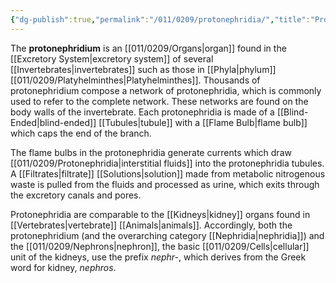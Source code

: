 ```yaml
---
{"dg-publish":true,"permalink":"/011/0209/protonephridia/","title":"Protonephridia","tags":["BIOL422"],"created":"2024-10-03T23:12:05.000-07:00","updated":"2025-01-22T00:52:06.237-08:00"}
---
```


The **protonephridium** is an [[011/0209/Organs\|organ]] found in the [[Excretory System\|excretory system]] of several [[Invertebrates\|invertebrates]] such as those in [[Phyla\|phylum]] [[011/0209/Platyhelminthes\|Platyhelminthes]]. Thousands of protonephridium compose a network of protonephridia, which is commonly used to refer to the complete network. These networks are found on the body walls of the invertebrate. Each protonephridia is made of a [[Blind-Ended\|blind-ended]] [[Tubules\|tubule]] with a [[Flame Bulb\|flame bulb]] which caps the end of the branch.

The flame bulbs in the protonephridia generate currents which draw [[011/0209/Protonephridia\|interstitial fluids]] into the protonephridia tubules. A [[Filtrates\|filtrate]] [[Solutions\|solution]] made from metabolic nitrogenous waste is pulled from the fluids and processed as urine, which exits through the excretory canals and pores.

Protonephridia are comparable to the [[Kidneys\|kidney]] organs found in [[Vertebrates\|vertebrate]] [[Animals\|animals]]. Accordingly, both the protonephridium (and the overarching category [[Nephridia\|nephridia]]) and the [[011/0209/Nephrons\|nephron]], the basic [[011/0209/Cells\|cellular]] unit of the kidneys, use the prefix *nephr-*, which derives from the Greek word for kidney, *nephros*.